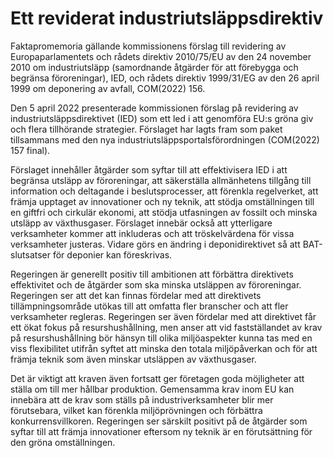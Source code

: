 # Ett reviderat industriutsläppsdirektiv

Faktapromemoria gällande kommissionens förslag till revidering av Europaparlamentets och rådets direktiv 2010/75/EU av den 24 november 2010 om industriutsläpp
(samordnande åtgärder för att förebygga och begränsa föroreningar), IED, och
rådets direktiv 1999/31/EG av den 26 april 1999 om deponering av avfall, COM(2022\) 156\.

Den 5 april 2022 presenterade kommissionen förslag på revidering av industriutsläppsdirektivet (IED) som ett led i att genomföra EU:s gröna giv och flera tillhörande strategier. Förslaget har lagts fram som paket tillsammans med den nya industriutsläppsportalsförordningen (COM(2022\) 157 final).

Förslaget innehåller åtgärder som syftar till att effektivisera IED i att begränsa utsläpp av föroreningar, att säkerställa allmänhetens tillgång till information och deltagande i beslutsprocesser, att förenkla regelverket, att främja upptaget av innovationer och ny teknik, att stödja omställningen till en giftfri och cirkulär ekonomi, att stödja utfasningen av fossilt och minska utsläpp av växthusgaser. Förslaget innebär också att ytterligare verksamheter kommer att inkluderas och att tröskelvärdena för vissa verksamheter justeras. Vidare görs en ändring i deponidirektivet så att BAT\-slutsatser för deponier kan föreskrivas.

Regeringen är generellt positiv till ambitionen att förbättra direktivets effektivitet och de åtgärder som ska minska utsläppen av föroreningar. Regeringen ser att det kan finnas fördelar med att direktivets tillämpningsområde utökas till att omfatta fler branscher och att fler verksamheter regleras. Regeringen ser även fördelar med att direktivet får ett ökat fokus på resurshushållning, men anser att vid fastställandet av krav på resurshushållning bör hänsyn till olika miljöaspekter kunna tas med en viss flexibilitet utifrån syftet att minska den totala miljöpåverkan och för att främja teknik som även minskar utsläppen av växthusgaser.

Det är viktigt att kraven även fortsatt ger företagen goda möjligheter att ställa om till mer hållbar produktion. Gemensamma krav inom EU kan innebära att de krav som ställs på industriverksamheter blir mer förutsebara, vilket kan förenkla miljöprövningen och förbättra konkurrensvillkoren. Regeringen ser särskilt positivt på de åtgärder som syftar till att främja innovationer eftersom ny teknik är en förutsättning för den gröna omställningen.
